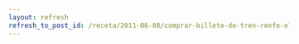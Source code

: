 ```yaml
---
layout: refresh
refresh_to_post_id: /receta/2011-06-08/comprar-billete-de-tren-renfe-eligiendo-asiento-con-software-libre
---
```

